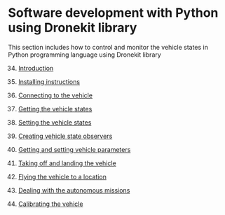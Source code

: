# Software development with Python using Dronekit library

This section includes how to control and monitor the vehicle states in Python programming language using Dronekit library

34. [Introduction]()

35. [Installing instructions](installing-dronekit.md)

36. [Connecting to the vehicle](vehicle-connection.py)

37. [Getting the vehicle states]()

38. [Setting the vehicle states]()

39. [Creating vehicle state observers]()

40. [Getting and setting vehicle parameters]()

41. [Taking off and landing the vehicle]()

42. [Flying the vehicle to a location]()

43. [Dealing with the autonomous missions]()

44. [Calibrating the vehicle]()
